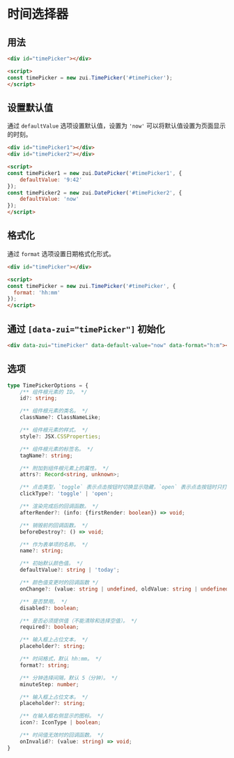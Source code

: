 # 时间选择器

## 用法

<Example>
  <div data-zui="timePicker"></div>
</Example>

```html
<div id="timePicker"></div>

<script>
const timePicker = new zui.TimePicker('#timePicker');
</script>
```

## 设置默认值

通过 `defaultValue` 选项设置默认值，设置为 `'now'` 可以将默认值设置为页面显示的时刻。

<Example className="row gap-3">
  <div data-zui="timePicker" data-default-value="9:42"></div>
  <div data-zui="timePicker" data-default-value="now"></div>
</Example>

```html
<div id="timePicker1"></div>
<div id="timePicker2"></div>

<script>
const timePicker1 = new zui.DatePicker('#timePicker1', {
    defaultValue: '9:42'
});
const timePicker2 = new zui.DatePicker('#timePicker2', {
    defaultValue: 'now'
});
</script>
```

## 格式化

通过 `format` 选项设置日期格式化形式。

<Example>
  <div data-zui="timePicker" data-format="hh:mm"></div>
</Example>

```html
<div id="timePicker"></div>

<script>
const timePicker = new zui.TimePicker('#timePicker', {
  format: 'hh:mm'
});
</script>
```

## 通过 `[data-zui="timePicker"]` 初始化

<Example>
  <div data-zui="timePicker" data-default-value="now" data-format="h:m"></div>
</Example>

```html
<div data-zui="timePicker" data-default-value="now" data-format="h:m"></div>
```

## 选项

```ts
type TimePickerOptions = {
    /** 组件根元素的 ID。 */
    id?: string;

    /** 组件根元素的类名。 */
    className?: ClassNameLike;

    /** 组件根元素的样式。 */
    style?: JSX.CSSProperties;

    /** 组件根元素的标签名。 */
    tagName?: string;

    /** 附加到组件根元素上的属性。 */
    attrs?: Record<string, unknown>;

    /** 点击类型，`toggle` 表示点击按钮时切换显示隐藏，`open` 表示点击按钮时只打开。 */
    clickType?: 'toggle' | 'open';

    /** 渲染完成后的回调函数。 */
    afterRender?: (info: {firstRender: boolean}) => void;

    /** 销毁前的回调函数。 */
    beforeDestroy?: () => void;

    /** 作为表单项的名称。 */
    name?: string;

    /** 初始默认颜色值。 */
    defaultValue?: string | 'today';

    /** 颜色值变更时的回调函数 */
    onChange?: (value: string | undefined, oldValue: string | undefined) => void;

    /** 是否禁用。 */
    disabled?: boolean;

    /** 是否必须提供值（不能清除和选择空值）。 */
    required?: boolean;

    /** 输入框上占位文本。 */
    placeholder?: string;

    /** 时间格式，默认 hh:mm。 */
    format?: string;

    /** 分钟选择间隔，默认 5（分钟）。 */
    minuteStep: number;

    /** 输入框上占位文本。 */
    placeholder?: string;

    /** 在输入框右侧显示的图标。 */
    icon?: IconType | boolean;

    /** 时间值无效时的回调函数。 */
    onInvalid?: (value: string) => void;
}
```
